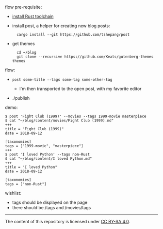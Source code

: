 flow pre-requisite:

- [install Rust toolchain]

- install post, a helper for creating new blog posts:

        cargo install --git https://github.com/tshepang/post

- get themes

        cd ~/blog
        git clone --recursive https://github.com/Keats/gutenberg-themes themes

flow:

- `post some-title --tags some-tag some-other-tag`

  + I'm then transported to the open post, with my favorite editor

- ./publish

demo:
```
$ post 'Fight Club (1999)' --movies --tags 1999-movie masterpiece
$ cat "~/blog/content/movies/Fight Club (1999).md"
+++
title = "Fight Club (1999)"
date = 2018-09-12

[taxonomies]
tags = ["1999-movie", "masterpiece"]
+++
$ post 'I loved Python' --tags non-Rust
$ cat "~/blog/content/I loved Python.md"
+++
title = "I loved Python"
date = 2018-09-12

[taxonomies]
tags = ["non-Rust"]
```

wishlist:

- tags should be displayed on the page
- there should be /tags and /movies/tags

---

The content of this repository is licensed under [CC BY-SA 4.0].

  [install Rust toolchain]: https://rust-lang.org/install
  [CC BY-SA 4.0]: http://creativecommons.org/licenses/by-sa/4.0
